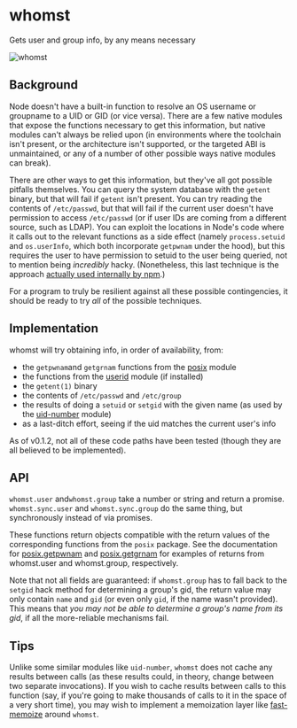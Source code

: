 # whomst

Gets user and group info, by any means necessary

![whomst](https://user-images.githubusercontent.com/572196/42921299-331bb322-8ad0-11e8-8cc2-b0713b1871fe.jpg)

## Background

Node doesn't have a built-in function to resolve an OS username or groupname to a UID or GID (or vice versa). There are a few native modules that expose the functions necessary to get this information, but native modules can't always be relied upon (in environments where the toolchain isn't present, or the architecture isn't supported, or the targeted ABI is unmaintained, or any of a number of other possible ways native modules can break).

There are other ways to get this information, but they've all got possible pitfalls themselves. You can query the system database with the `getent` binary, but that will fail if `getent` isn't present. You can try reading the contents of `/etc/passwd`, but that will fail if the current user doesn't have permission to access `/etc/passwd` (or if user IDs are coming from a different source, such as LDAP). You can exploit the locations in Node's code where it calls out to the relevant functions as a side effect (namely `process.setuid` and `os.userInfo`, which both incorporate `getpwnam` under the hood), but this requires the user to have permission to setuid to the user being queried, not to mention being *incredibly* hacky. (Nonetheless, this last technique is the approach [actually used internally by npm][uid-number].)

[uid-number]: https://github.com/npm/uid-number

For a program to truly be resilient against all these possible contingencies, it should be ready to try *all* of the possible techniques.

## Implementation

whomst will try obtaining info, in order of availability, from:

- the `getpwnam`and `getgrnam` functions from the [posix][] module
- the functions from the [userid][] module (if installed)
- the `getent(1)` binary
- the contents of `/etc/passwd` and `/etc/group`
- the results of doing a `setuid` or `setgid` with the given name (as used by   the [uid-number][] module)
- as a last-ditch effort, seeing if the uid matches the current user's info

[posix]: https://github.com/ohmu/node-posix
[userid]: https://github.com/jandre/node-userid

As of v0.1.2, not all of these code paths have been tested (though they are all believed to be implemented).

## API

`whomst.user` and`whomst.group` take a number or string and return a promise. `whomst.sync.user` and `whomst.sync.group` do the same thing, but synchronously instead of via promises.

These functions return objects compatible with the return values of the corresponding functions from the `posix` package. See the documentation for [posix.getpwnam][] and [posix.getgrnam][] for examples of returns from whomst.user and whomst.group, respectively.

[posix.getpwnam]: https://github.com/ohmu/node-posix#posixgetpwnamuser
[posix.getgrnam]: https://github.com/ohmu/node-posix#posixgetgrnamgroup

Note that not all fields are guaranteed: if `whomst.group` has to fall back to the `setgid` hack method for determining a group's gid, the return value may only contain `name` and `gid` (or even only `gid`, if the name wasn't provided). This means that *you may not be able to determine a group's name from its gid*, if all the more-reliable mechanisms fail.

## Tips

Unlike some similar modules like `uid-number`, `whomst` does not cache any results between calls (as these results could, in theory, change between two separate invocations). If you wish to cache results between calls to this function (say, if you're going to make thousands of calls to it in the space of a very short time), you may wish to implement a memoization layer like [fast-memoize][] around `whomst`.

[fast-memoize]: https://www.npmjs.com/package/fast-memoize
